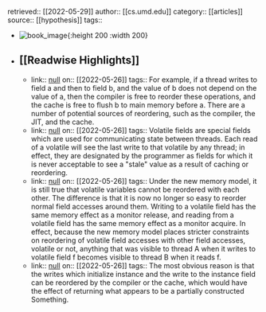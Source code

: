 retrieved:: [[2022-05-29]]
author:: [[cs.umd.edu]]
category:: [[articles]]
source:: [[hypothesis]]
tags::

- ![book_image](https://readwise-assets.s3.amazonaws.com/static/images/article3.5c705a01b476.png){:height 200 :width 200}
- ## [[Readwise Highlights]]
	- link:: [null](null)
	  on:: [[2022-05-26]]
	  tags:: 
	  For example, if a thread writes to field
	  a and then to field b, and the value of b
	  does not depend on the value of a, then the compiler is free
	  to reorder these operations, and the cache is free to flush b
	  to main memory before a. There are a number of potential
	  sources of reordering, such as the compiler, the JIT, and the
	  cache.
	- link:: [null](null)
	  on:: [[2022-05-26]]
	  tags:: 
	  Volatile fields are special fields which
	  are used for communicating state between threads. Each read of a
	  volatile will see the last write to that volatile by any thread; in
	  effect, they are designated by the programmer as fields for which it
	  is never acceptable to see a "stale" value as a result of caching or
	  reordering.
	- link:: [null](null)
	  on:: [[2022-05-26]]
	  tags:: 
	  Under the new memory model, it is still
	  true that volatile variables cannot be reordered with each other.  The
	  difference is that it is now no longer so easy to reorder normal field
	  accesses around them.  Writing 
	  to a volatile field has the same memory effect as a monitor release,
	  and reading from a volatile field has the same memory effect as a monitor
	  acquire. In effect, because the new memory model places stricter
	  constraints on reordering of volatile field accesses with other field
	  accesses, volatile or not, anything that was visible to thread A when
	  it writes to volatile field f becomes visible to thread B when it
	  reads f.
	- link:: [null](null)
	  on:: [[2022-05-26]]
	  tags:: 
	  The most obvious
	  reason is that the writes which initialize instance and the
	  write to the instance field can be reordered by the compiler
	  or the cache, which would have the effect of returning what appears to
	  be a partially constructed Something.